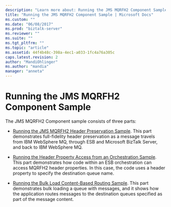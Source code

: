 ```yaml
---
description: "Learn more about: Running the JMS MQRFH2 Component Sample"
title: "Running the JMS MQRFH2 Component Sample | Microsoft Docs"
ms.custom: ""
ms.date: "06/08/2017"
ms.prod: "biztalk-server"
ms.reviewer: ""
ms.suite: ""
ms.tgt_pltfrm: ""
ms.topic: "article"
ms.assetid: 44f4b48c-398a-4ec1-a033-1fc4a76a305c
caps.latest.revision: 2
author: "MandiOhlinger"
ms.author: "mandia"
manager: "anneta"
---
```

# Running the JMS MQRFH2 Component Sample
The JMS MQRFH2 Component sample consists of three parts:  
  
-   [Running the JMS MQRFH2 Header Preservation Sample](../esb-toolkit/running-the-jms-mqrfh2-header-preservation-sample.md). This part demonstrates full-fidelity header preservation as a message travels from IBM WebSphere MQ, through ESB and Microsoft BizTalk Server, and back to IBM WebSphere MQ.  
  
-   [Running the Header Property Access from an Orchestration Sample](../esb-toolkit/running-the-header-property-access-from-an-orchestration-sample.md). This part demonstrates how code within an ESB orchestration can access MQRFH2 header properties. In this case, the code uses a header property to specify the destination queue name.  
  
-   [Running the Bulk Load Content-Based Routing Sample](../esb-toolkit/running-the-bulk-load-content-based-routing-sample.md). This part demonstrates bulk loading a queue with messages, and it shows how the application routes messages to the destination queues specified as part of the message content.
